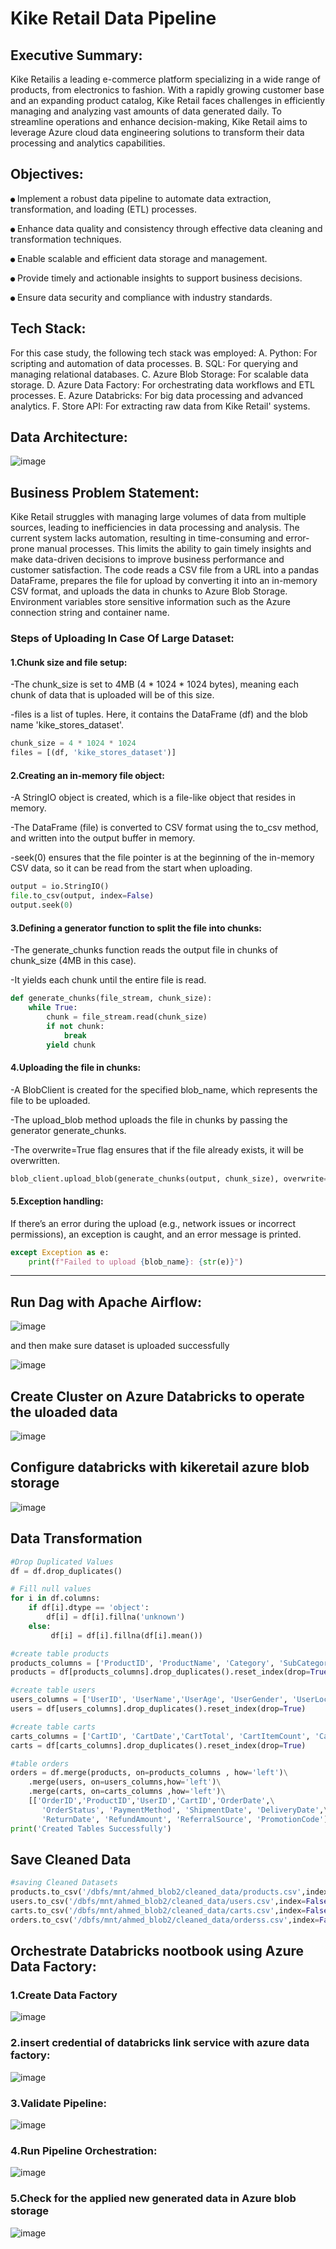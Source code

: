 # Kike Retail Data Pipeline

## Executive Summary:
Kike Retailis a leading e-commerce platform specializing in a wide range of
products, from electronics to fashion. With a rapidly growing customer base
and an expanding product catalog, Kike Retail faces challenges in efficiently
managing and analyzing vast amounts of data generated daily. To streamline
operations and enhance decision-making, Kike Retail aims to leverage Azure
cloud data engineering solutions to transform their data processing and
analytics capabilities.


## Objectives:
 `●` Implement a robust data pipeline to automate data extraction,
transformation, and loading (ETL) processes.

`●` Enhance data quality and consistency through effective data cleaning and
transformation techniques.

`●` Enable scalable and efficient data storage and management.

`●` Provide timely and actionable insights to support business decisions.

`●` Ensure data security and compliance with industry standards.


## Tech Stack:
For this case study, the following tech stack was employed:
A. Python: For scripting and automation of data processes.
B. SQL: For querying and managing relational databases.
C. Azure Blob Storage: For scalable data storage.
D. Azure Data Factory: For orchestrating data workflows and ETL processes.
E. Azure Databricks: For big data processing and advanced analytics.
F. Store API: For extracting raw data from Kike Retail' systems.


## Data Architecture:

![image](https://github.com/user-attachments/assets/b4dcdc68-3946-4ae1-a148-bc284f91e308)


## Business Problem Statement:
Kike Retail struggles with managing large volumes of data from multiple
sources, leading to inefficiencies in data processing and analysis. The
current system lacks automation, resulting in time-consuming and
error-prone manual processes. This limits the ability to gain timely insights
and make data-driven decisions to improve business performance and
customer satisfaction.
The code reads a CSV file from a URL into a pandas DataFrame, prepares the file for upload by converting it into an in-memory CSV format,
and uploads the data in chunks to Azure Blob Storage. Environment variables store sensitive information such as the Azure connection string and container name.

### Steps of Uploading In Case Of Large Dataset:

#### 1.Chunk size and file setup:
-The chunk_size is set to 4MB (4 * 1024 * 1024 bytes), meaning each chunk of data that is uploaded will be of this size.

-files is a list of tuples. Here, it contains the DataFrame (df) and the blob name 'kike_stores_dataset'.
```python
chunk_size = 4 * 1024 * 1024
files = [(df, 'kike_stores_dataset')]
```

#### 2.Creating an in-memory file object:
-A StringIO object is created, which is a file-like object that resides in memory.

-The DataFrame (file) is converted to CSV format using the to_csv method, and written into the output buffer in memory.

-seek(0) ensures that the file pointer is at the beginning of the in-memory CSV data, so it can be read from the start when uploading.

```python
output = io.StringIO()
file.to_csv(output, index=False)
output.seek(0)
```


#### 3.Defining a generator function to split the file into chunks:
-The generate_chunks function reads the output file in chunks of chunk_size (4MB in this case).

-It yields each chunk until the entire file is read.
```python
def generate_chunks(file_stream, chunk_size):
    while True:
        chunk = file_stream.read(chunk_size)
        if not chunk:
            break
        yield chunk
```


#### 4.Uploading the file in chunks:
-A BlobClient is created for the specified blob_name, which represents the file to be uploaded.

-The upload_blob method uploads the file in chunks by passing the generator generate_chunks.

-The overwrite=True flag ensures that if the file already exists, it will be overwritten.
```python
blob_client.upload_blob(generate_chunks(output, chunk_size), overwrite=True)
```


#### 5.Exception handling:
If there’s an error during the upload (e.g., network issues or incorrect permissions), an exception is caught, and an error message is printed.
```python
except Exception as e:
    print(f"Failed to upload {blob_name}: {str(e)}")
```

----
## Run Dag with Apache Airflow:

![image](https://github.com/user-attachments/assets/a2e5a3f7-151b-4927-ad2c-87c0fb3aa73a)

and then make sure dataset is uploaded successfully

![image](https://github.com/user-attachments/assets/eafacb00-d44d-429a-a8ee-38758e13697d)

## Create Cluster on Azure Databricks to operate the uloaded data

![image](https://github.com/user-attachments/assets/fd78376c-47ae-4d3b-a77e-353a9902e5bd)

## Configure databricks with kikeretail azure blob storage

![image](https://github.com/user-attachments/assets/6e56903c-223b-4520-9ecc-04c7f9fcabb8)

## Data Transformation

```python
#Drop Duplicated Values
df = df.drop_duplicates()

# Fill null values
for i in df.columns:
    if df[i].dtype == 'object':
        df[i] = df[i].fillna('unknown')
    else:
         df[i] = df[i].fillna(df[i].mean())

#create table products
products_columns = ['ProductID', 'ProductName', 'Category', 'SubCategory', 'Brand','Price', 'Discount', 'Stock','Rating', 'ReviewCount']
products = df[products_columns].drop_duplicates().reset_index(drop=True)

#create table users
users_columns = ['UserID', 'UserName','UserAge', 'UserGender', 'UserLocation']
users = df[users_columns].drop_duplicates().reset_index(drop=True)

#create table carts
carts_columns = ['CartID', 'CartDate','CartTotal', 'CartItemCount', 'CartStatus']
carts = df[carts_columns].drop_duplicates().reset_index(drop=True)

#table orders
orders = df.merge(products, on=products_columns , how='left')\
    .merge(users, on=users_columns,how='left')\
    .merge(carts, on=carts_columns ,how='left')\
    [['OrderID','ProductID','UserID','CartID','OrderDate',\
       'OrderStatus', 'PaymentMethod', 'ShipmentDate', 'DeliveryDate',\
       'ReturnDate', 'RefundAmount', 'ReferralSource', 'PromotionCode']]
print('Created Tables Successfully')
```
## Save Cleaned Data
```python
#saving Cleaned Datasets
products.to_csv('/dbfs/mnt/ahmed_blob2/cleaned_data/products.csv',index=False)
users.to_csv('/dbfs/mnt/ahmed_blob2/cleaned_data/users.csv',index=False)
carts.to_csv('/dbfs/mnt/ahmed_blob2/cleaned_data/carts.csv',index=False)
orders.to_csv('/dbfs/mnt/ahmed_blob2/cleaned_data/orderss.csv',index=False)
```

## Orchestrate Databricks nootbook using Azure Data Factory:

### 1.Create Data Factory
![image](https://github.com/user-attachments/assets/d65303ac-385a-4be1-b933-39a0c0dfc8be)

### 2.insert credential of databricks link service with azure data factory:
![image](https://github.com/user-attachments/assets/2393eac4-f25c-4086-8acd-657488488f1a)

### 3.Validate Pipeline:
![image](https://github.com/user-attachments/assets/7e60d072-506f-4c0f-87cc-546340959938)

### 4.Run Pipeline Orchestration:
![image](https://github.com/user-attachments/assets/8463a71d-e422-4518-84ed-9f3fcc5f5a8e)

### 5.Check for the applied new generated data in Azure blob storage

![image](https://github.com/user-attachments/assets/629fc68f-b2cf-4f48-a3f3-bba20d725487)

                    









